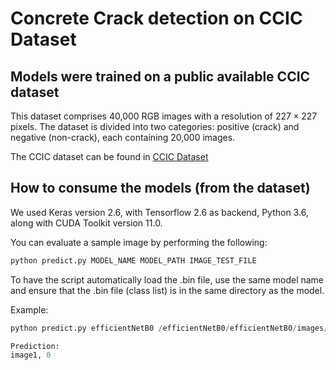 # Concrete Crack detection on CCIC Dataset

## Models were trained on a public available CCIC dataset

This dataset comprises 40,000 RGB images with a resolution of $227 \times 227$ pixels. The dataset is divided into two categories: positive (crack) and negative (non-crack), each containing 20,000 images.

The CCIC dataset can be found in [CCIC Dataset](https://www.kaggle.com/datasets/arnavr10880/concrete-crack-images-for-classification)

## How to consume the models (from the dataset)

We used Keras version 2.6, with Tensorflow 2.6 as backend, Python 3.6, along with CUDA Toolkit version 11.0. 

You can evaluate a sample image by performing the following:

```python
python predict.py MODEL_NAME MODEL_PATH IMAGE_TEST_FILE
```
To have the script automatically load the .bin file, use the same model name and ensure that the .bin file (class list) is in the same directory as the model.

Example:
```python
python predict.py efficientNetB0 /efficientNetB0/efficientNetB0/images/test/crack/image1.jpg

Prediction:
image1,	0


```
